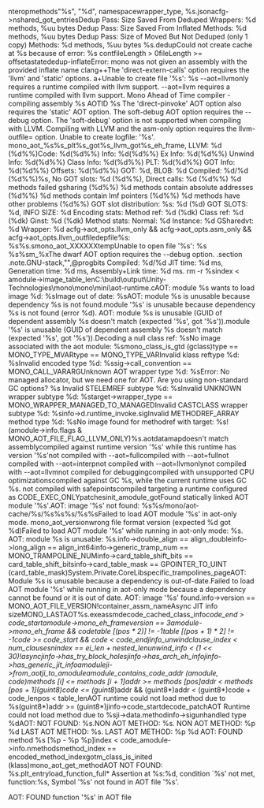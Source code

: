 nterop  methods "%s",
  "%d",
  namespace   wrapper_type    ,
  %s.json acfg->nshared_got_entries       Dedup Pass: Size Saved From Deduped Wrappers:	%d methods, %uu bytes
    Dedup Pass: Size Saved From Inflated Methods:	%d methods, %uu bytes
    Dedup Pass: Size of Moved But Not Deduped (only 1 copy) Methods:	%d methods, %uu bytes
 %s.dedup    Could not create cache at %s because of error: %s
  cont    fileLength > 0  fileLength >= offset    astate  dedup-inflate   Error: mono was not given an assembly with the provided inflate name
   clang++ The 'direct-extern-calls' option requires the 'llvm' and 'static' options.
 a+  Unable to create file '%s': %s
 --aot=llvmonly requires a runtime compiled with llvm support.
  --aot=llvm requires a runtime compiled with llvm support.
  Mono Ahead of Time compiler - compiling assembly %s
    AOTID %s
   The 'direct-pinvoke' AOT option also requires the 'static' AOT option.
 The soft-debug AOT option requires the --debug option.
 The 'soft-debug' option is not supported when compiling with LLVM.
     Compiling with LLVM and the asm-only option requires the llvm-outfile= option.
 Unable to create logfile: '%s'.
    mono_aot_%s %s_plt  %s_got  %s_llvm_got %s_eh_frame , LLVM: %d (%d%%)       Code: %d(%d%%) Info: %d(%d%%) Ex Info: %d(%d%%) Unwind Info: %d(%d%%) Class Info: %d(%d%%) PLT: %d(%d%%) GOT Info: %d(%d%%) Offsets: %d(%d%%) GOT: %d, BLOB: %d
        Compiled: %d/%d (%d%%)%s, No GOT slots: %d (%d%%), Direct calls: %d (%d%%)
 %d methods failed gsharing (%d%%)
  %d methods contain absolute addresses (%d%%)
   %d methods contain lmf pointers (%d%%)
 %d methods have other problems (%d%%)
  GOT slot distribution:
 	%s: %d (%d)
   GOT SLOTS: %d, INFO SIZE: %d
   
Encoding stats:
   	Method ref: %d (%dk)
  	Class ref: %d (%dk)
   	Ginst: %d (%dk)
   
Method stats:
 	Normal:    %d
 	Instance:  %d
 	GSharedvt: %d
 	Wrapper:   %d
 acfg->aot_opts.llvm_only && acfg->aot_opts.asm_only && acfg->aot_opts.llvm_outfile  depfile %s:      %s %s.s    mono_aot_XXXXXX temp    Unable to open file '%s': %s
   %s%sm_%x    The dwarf AOT option requires the --debug option.
  
.section	.note.GNU-stack,"",@progbits
 Compiled: %d/%d
        JIT time: %d ms, Generation time: %d ms, Assembly+Link time: %d ms.
    rm -r %s    index < amodule->image_table_len    C:\build\output\Unity-Technologies\mono\mono\mini\aot-runtime.c AOT: module %s wants to load image %d: %s   Image out of date: %s   AOT: module %s is unusable because dependency %s is not found.      module '%s' is unusable because dependency %s is not found (error %d).
 AOT: module %s is unusable (GUID of dependent assembly %s doesn't match (expected '%s', got '%s')).     module '%s' is unusable (GUID of dependent assembly %s doesn't match (expected '%s', got '%s')).    Decoding a null class ref: %s   No image associated with the aot module: %s mono_class_is_gtd (gclass)  type == MONO_TYPE_MVAR  type == MONO_TYPE_VAR   Invalid klass reftype %d: %s    Invalid encoded type %d: %s sig->call_convention == MONO_CALL_VARARG    Unknown AOT wrapper type %d: %s     Error: No managed allocator, but we need one for AOT.
Are you using non-standard GC options?
%s
    Invalid STELEMREF subtype %d: %s    Invalid UNKNOWN wrapper subtype %d: %s  target->wrapper_type == MONO_WRAPPER_MANAGED_TO_MANAGED Invalid CASTCLASS wrapper subtype %d: %s    info->d.runtime_invoke.sig  Invalid METHODREF_ARRAY method type %d: %s  No image found for methodref with target: %s    !(amodule->info.flags & MONO_AOT_FILE_FLAG_LLVM_ONLY)   %s.aotdata  map doesn't match assembly      compiled against runtime version '%s' while this runtime has version '%s'   not compiled with --aot=full    compiled with --aot=full    not compiled with --aot=interp  not compiled with --aot=llvmonly    not compiled with --aot=llvm    not compiled for debugging  compiled with unsupported CPU optimizations compiled against GC %s, while the current runtime uses GC %s.
  not compiled with safepoints    compiled targeting a runtime configured as CODE_EXEC_ONLY   patches init_amodule_got    Found statically linked AOT module '%s'.    AOT: image '%s' not found: %s   %s/mono/aot-cache/%s/%s%s   %s/%s%s Failed to load AOT module '%s' in aot-only mode.
   mono_aot_version    wrong file format version (expected %d got %d)      Failed to load AOT module '%s' while running in aot-only mode: %s.
 AOT: module %s is unusable: %s. info->double_align == align_double  info->long_align == align_int64 info->generic_tramp_num == MONO_TRAMPOLINE_NUM  info->card_table_shift_bits == card_table_shift_bits    info->card_table_mask == GPOINTER_TO_UINT (card_table_mask) System.Private.CoreLib  specific_trampolines_page   AOT: Module %s is unusable because a dependency is out-of-date. Failed to load AOT module '%s' while running in aot-only mode because a dependency cannot be found or it is out of date.
   AOT: image '%s' found.  info->version == MONO_AOT_FILE_VERSION  !container_assm_name    Async JIT info size MONO_LASTAOT    %s.exe  assm    decode_cached_class_info    *code_end > *code_start amodule->mono_eh_frame  version == 3    amodule->mono_eh_frame && code  table [(pos * 2)] != -1 table [(pos + 1) * 2] != -1 code >= code_start && code < code_end   jinfo_unwind    clause_index < num_clauses  nindex == ei_len + nested_len   unwind_info < (1 << 30) !async  jinfo->has_try_block_holes  jinfo->has_arch_eh_info jinfo->has_generic_jit_info amodule ji->from_aot    ji_to_amodule   amodule_contains_code_addr (amodule, code)  methods [i] <= methods [i + 1]  addr >= methods [pos]   addr < methods [pos + 1]        (guint8*)code <= (guint8*)addr && (guint8*)addr < (guint8*)code + code_len  pos < table_len AOT runtime could not load method due to %s (guint8*)addr >= (guint8*)jinfo->code_start decode_patch    AOT Runtime could not load method due to %s ji->data.method info->sig   unhandled type %d   AOT: NOT FOUND: %s. NON AOT METHOD: %s.
    NON AOT METHOD: %p %d
  LAST AOT METHOD: %s.
   LAST AOT METHOD: %p %d
 AOT: FOUND method %s [%p - %p %p]   index < code_amodule->info.nmethods method_index == encoded_method_index    got m_class_is_inited (klass)   mono_aot_get_method AOT NOT FOUND: %s.  plt_entry   load_function_full      * Assertion at %s:%d, condition `%s' not met, function:%s, Symbol '%s' not found in AOT file '%s'.

    AOT: FOUND function '%s' in AOT file
